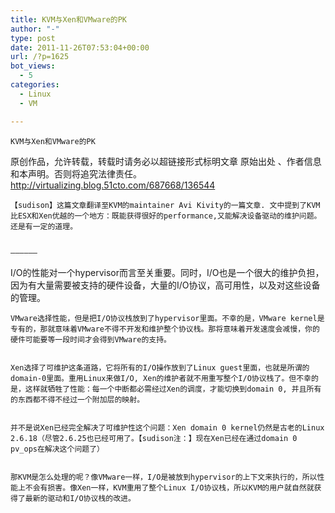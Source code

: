 ```yaml
---
title: KVM与Xen和VMware的PK
author: "-"
type: post
date: 2011-11-26T07:53:04+00:00
url: /?p=1625
bot_views:
  - 5
categories:
  - Linux
  - VM

---
```

  
    KVM与Xen和VMware的PK
  


  原创作品，允许转载，转载时请务必以超链接形式标明文章 原始出处 、作者信息和本声明。否则将追究法律责任。http://virtualizing.blog.51cto.com/687668/136544
  
    【sudison】这篇文章翻译至KVM的maintainer Avi Kivity的一篇文章. 文中提到了KVM比ESX和Xen优越的一个地方：既能获得很好的performance,又能解决设备驱动的维护问题。还是有一定的道理。
  
  
    ——————
 I/O的性能对一个hypervisor而言至关重要。同时，I/O也是一个很大的维护负担，因为有大量需要被支持的硬件设备，大量的I/O协议，高可用性，以及对这些设备的管理。
  
  
    VMware选择性能，但是把I/O协议栈放到了hypervisor里面。不幸的是，VMware kernel是专有的，那就意味着VMware不得不开发和维护整个协议栈。那将意味着开发速度会减慢，你的硬件可能要等一段时间才会得到VMware的支持。
  
  
    Xen选择了可维护这条道路，它将所有的I/O操作放到了Linux guest里面，也就是所谓的domain-0里面。重用Linux来做I/O, Xen的维护者就不用重写整个I/O协议栈了。但不幸的是，这样就牺牲了性能：每一个中断都必需经过Xen的调度，才能切换到domain 0, 并且所有的东西都不得不经过一个附加层的映射。
  
  
    并不是说Xen已经完全解决了可维护性这个问题：Xen domain 0 kernel仍然是古老的Linux 2.6.18（尽管2.6.25也已经可用了。【sudison注：】现在Xen已经在通过domain 0 pv_ops在解决这个问题了）
  
  
    那KVM是怎么处理的呢？像VMware一样，I/O是被放到hypervisor的上下文来执行的，所以性能上不会有损害。像Xen一样，KVM重用了整个Linux I/O协议栈，所以KVM的用户就自然就获得了最新的驱动和I/O协议栈的改进。
  
